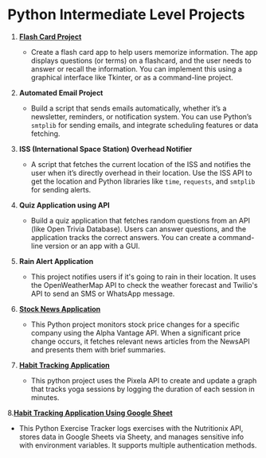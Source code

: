 
# Python Intermediate Level Projects

1. [**Flash Card Project**](https://github.com/nikitasavaliya87/Python/tree/1f865a1b0c13b806666de99f7038b7810eeb9e63/Flash%20Card)
   - Create a flash card app to help users memorize information. The app displays questions (or terms) on a flashcard, and the user needs to answer or recall the information. You can implement this using a graphical interface like Tkinter, or as a command-line project.
   
2. **Automated Email Project**
   - Build a script that sends emails automatically, whether it’s a newsletter, reminders, or notification system. You can use Python’s `smtplib` for sending emails, and integrate scheduling features or data fetching.

3. **ISS (International Space Station) Overhead Notifier**
   - A script that fetches the current location of the ISS and notifies the user when it’s directly overhead in their location. Use the ISS API to get the location and Python libraries like `time`, `requests`, and `smtplib` for sending alerts.

4. **Quiz Application using API**
   - Build a quiz application that fetches random questions from an API (like Open Trivia Database). Users can answer questions, and the application tracks the correct answers. You can create a command-line version or an app with a GUI.

5. **Rain Alert Application**
   - This project notifies users if it's going to rain in their location. It uses the OpenWeatherMap API to check the weather forecast and Twilio's API to send an SMS or WhatsApp message.

6. [**Stock News Application**](https://github.com/nikitasavaliya87/Python/tree/0d7a17ff069c70b0af06fc6b9fe04a7ea25fec21/Stock%20News%20Application)
   - This Python project monitors stock price changes for a specific company  using the Alpha Vantage API. When a significant price change occurs, it fetches relevant news articles from the NewsAPI and presents them with brief summaries.

7. [**Habit Tracking Application**](https://github.com/nikitasavaliya87/Python/tree/92bae381748b21c98e5c0329406dfd7d74173b74/Habit%20tracker%20Application)
   - This python project uses the Pixela API to create and update a graph that tracks yoga sessions by logging the duration of each session in minutes.

8.[**Habit Tracking Application Using Google Sheet**](https://github.com/nikitasavaliya87/Python/tree/3404a2b2b047279c739ece39f49e86b0fbce037c/Habit%20Tracker%20Using%20GoogleSheet)
   - This Python Exercise Tracker logs exercises with the Nutritionix API, stores data in Google Sheets via Sheety, and manages sensitive info with environment variables. It supports multiple authentication methods.
